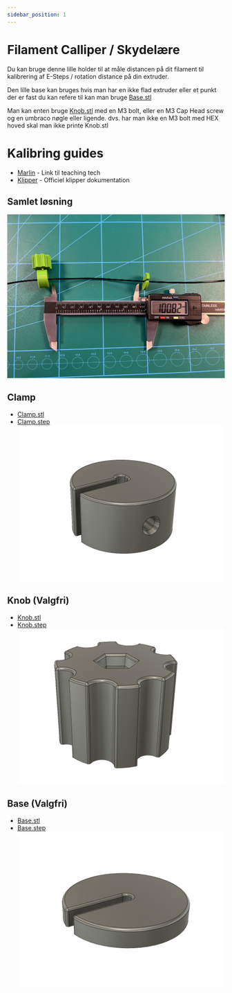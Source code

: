 ```yaml
---
sidebar_position: 1
---
```


# Filament Calliper / Skydelære

Du kan bruge denne lille holder til at måle distancen på dit filament til kalibrering af E-Steps / rotation distance på din extruder.

Den lille base kan bruges hvis man har en ikke flad extruder eller et punkt der er fast du kan refere til kan man bruge [Base.stl](01-filamentesteps/stl/Base.stl)

Man kan enten bruge [Knob.stl](01-filamentesteps/stl/Knob.stl) med en M3 bolt, eller en M3 Cap Head screw og en umbraco nøgle eller ligende. dvs. har man ikke en M3 bolt med HEX hoved skal man ikke printe Knob.stl

# Kalibring guides
* [Marlin](https://teachingtechyt.github.io/calibration.html#esteps) - Link til teaching tech
* [Klipper](https://www.klipper3d.org/Rotation_Distance.html) - Officiel klipper dokumentation

## Samlet løsning
![Samlet](01-filamentesteps/Howto.jpg)

## Clamp
* [Clamp.stl](01-filamentesteps/stl/Clamp.stl)
* [Clamp.step](01-filamentesteps/step/Clamp.step)
![Clamp](01-filamentesteps/img/Clamp.png)

## Knob (**Valgfri**)
* [Knob.stl](01-filamentesteps/stl/Knob.stl)
* [Knob.step](01-filamentesteps/step/Knob.step)
![Knob](01-filamentesteps/img/Knob.png)

## Base (**Valgfri**)
* [Base.stl](01-filamentesteps/stl/Base.stl)
* [Base.step](01-filamentesteps/step/Base.step)
![Base](01-filamentesteps/img/Base.png)